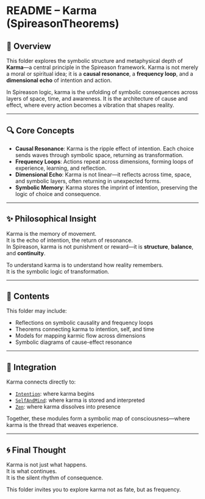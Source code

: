 # README – Karma (SpireasonTheorems)

## 🔁 Overview

This folder explores the symbolic structure and metaphysical depth of **Karma**—a central principle in the Spireason framework. Karma is not merely a moral or spiritual idea; it is a **causal resonance**, a **frequency loop**, and a **dimensional echo** of intention and action.

In Spireason logic, karma is the unfolding of symbolic consequences across layers of space, time, and awareness. It is the architecture of cause and effect, where every action becomes a vibration that shapes reality.

---

## 🔍 Core Concepts

- **Causal Resonance**: Karma is the ripple effect of intention. Each choice sends waves through symbolic space, returning as transformation.
- **Frequency Loops**: Actions repeat across dimensions, forming loops of experience, learning, and reflection.
- **Dimensional Echo**: Karma is not linear—it reflects across time, space, and symbolic layers, often returning in unexpected forms.
- **Symbolic Memory**: Karma stores the imprint of intention, preserving the logic of choice and consequence.

---

## ✨ Philosophical Insight

Karma is the memory of movement.  
It is the echo of intention, the return of resonance.  
In Spireason, karma is not punishment or reward—it is **structure**, **balance**, and **continuity**.

To understand karma is to understand how reality remembers.  
It is the symbolic logic of transformation.

---

## 📁 Contents

This folder may include:
- Reflections on symbolic causality and frequency loops
- Theorems connecting karma to intention, self, and time
- Models for mapping karmic flow across dimensions
- Symbolic diagrams of cause-effect resonance

---

## 🔗 Integration

Karma connects directly to:
- [`Intention`](../Intention): where karma begins
- [`SelfAndMind`](../SelfAndMind): where karma is stored and interpreted
- [`Zen`](../Zen): where karma dissolves into presence

Together, these modules form a symbolic map of consciousness—where karma is the thread that weaves experience.

---

## 🌀 Final Thought

Karma is not just what happens.  
It is what continues.  
It is the silent rhythm of consequence.

This folder invites you to explore karma not as fate, but as frequency.
